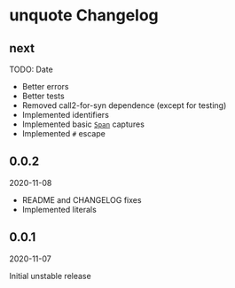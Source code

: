 # unquote Changelog

<!-- markdownlint-disable no-trailing-punctuation -->

## next

TODO: Date

* Better errors
* Better tests
* Removed call2-for-syn dependence (except for testing)
* Implemented identifiers
* Implemented basic [`Span`] captures
* Implemented `#` escape

[`Span`]: https://docs.rs/proc-macro2/1.0.24/proc_macro2/struct.Span.html

## 0.0.2

2020-11-08

* README and CHANGELOG fixes
* Implemented literals

## 0.0.1

2020-11-07

Initial unstable release
